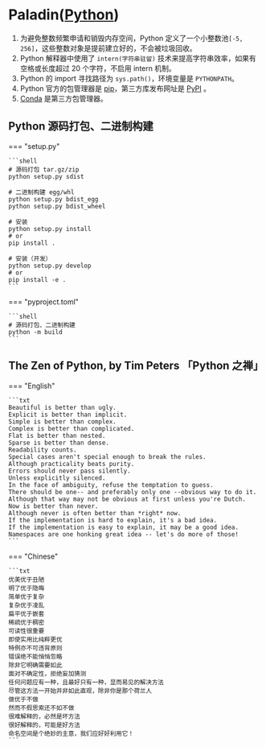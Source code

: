 # Paladin([Python](https://www.python.org/))

1. 为避免整数频繁申请和销毁内存空间，Python 定义了一个小整数池`[-5, 256]`，这些整数对象是提前建立好的，不会被垃圾回收。
2. Python 解释器中使用了 `intern(字符串驻留)` 技术来提高字符串效率，如果有空格或长度超过 20 个字符，不启用 intern 机制。
3. Python 的 import 寻找路径为 `sys.path()`，环境变量是 `PYTHONPATH`。
4. Python 官方的包管理器是 [pip](pip.md)，第三方库发布网址是 [PyPI](https://pypi.org/) 。
5. [Conda](Conda.md) 是第三方包管理器。

## Python 源码打包、二进制构建

=== "setup.py"

    ```shell
    # 源码打包 tar.gz/zip
    python setup.py sdist

    # 二进制构建 egg/whl
    python setup.py bdist_egg
    python setup.py bdist_wheel

    # 安装
    python setup.py install
    # or
    pip install .

    # 安装（开发）
    python setup.py develop
    # or
    pip install -e .
    ```

=== "pyproject.toml"

    ```shell
    # 源码打包、二进制构建
    python -m build
    ```

## The Zen of Python, by Tim Peters 「Python 之禅」

=== "English"

    ```txt
    Beautiful is better than ugly.
    Explicit is better than implicit.
    Simple is better than complex.
    Complex is better than complicated.
    Flat is better than nested.
    Sparse is better than dense.
    Readability counts.
    Special cases aren't special enough to break the rules.
    Although practicality beats purity.
    Errors should never pass silently.
    Unless explicitly silenced.
    In the face of ambiguity, refuse the temptation to guess.
    There should be one-- and preferably only one --obvious way to do it.
    Although that way may not be obvious at first unless you're Dutch.
    Now is better than never.
    Although never is often better than *right* now.
    If the implementation is hard to explain, it's a bad idea.
    If the implementation is easy to explain, it may be a good idea.
    Namespaces are one honking great idea -- let's do more of those!
    ```

=== "Chinese"

    ```txt
    优美优于丑陋
    明了优于隐晦
    简单优于复杂
    复杂优于凌乱
    扁平优于嵌套
    稀疏优于稠密
    可读性很重要
    即使实用比纯粹更优
    特例亦不可违背原则
    错误绝不能悄悄忽略
    除非它明确需要如此
    面对不确定性，拒绝妄加猜测
    任何问题应有一种，且最好只有一种，显而易见的解决方法
    尽管这方法一开始并非如此直观，除非你是那个荷兰人
    做优于不做
    然而不假思索还不如不做
    很难解释的，必然是坏方法
    很好解释的，可能是好方法
    命名空间是个绝妙的主意，我们应好好利用它！
    ```
